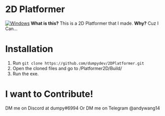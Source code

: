 # 2D Platformer
[![Windows](https://svgshare.com/i/ZhY.svg)](https://svgshare.com/i/ZhY.svg)
**What is this?**
This is a 2D Platformer that I made.
**Why?**
Cuz I Can...
# Installation
1. Run ```git clone https://github.com/dumpydev/2DPlatformer.git```
2. Open the cloned files and go to /Platformer2D/Build/
3. Run the exe.

# I want to Contribute!
DM me on Discord at dumpy#6994
Or DM me on Telegram @andywang14
